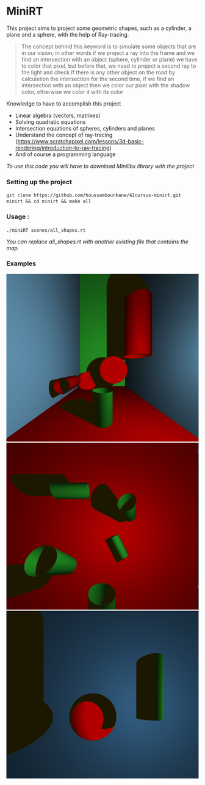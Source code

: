 # MiniRT
This project aims to project some geometric shapes, such as a cylinder, a plane and a sphere, with the help of Ray-tracing.
> The concept behind this keyword is to simulate some objects that are in our vision, in other words if we project a ray into the frame and we find an intersection with an object (sphere, cylinder or plane) we have to color that pixel, but before that, we need to project a second ray to the light and check if there is any other object on the road by calculation the intersection for the second time, if we find an intersection with an object then we color our pixel with the shadow color, otherwise we color it with its color

Knowledge to have to accomplish this project
- Linear algebra (vectors, matrixes)
- Solving quadratic equations
- Intersection equations of spheres, cylinders and planes
- Understand the concept of ray-tracing (https://www.scratchapixel.com/lessons/3d-basic-rendering/introduction-to-ray-tracing)
- And of course a programming language

*To use this code you will have to download Minilibx library with the project*
### Setting up the project
```
git clone https://github.com/houssambourkane/42cursus-minirt.git minirt && cd minirt && make all
```
### Usage :
```
./miniRT scenes/all_shapes.rt
```
*You can replace _all_shapes.rt_ with another existing file that contains the map*

### Examples

![alt text](https://github.com/jchakir/minirt/blob/main/Screen%20Shot%202022-07-13%20at%2010.59.02.png?raw=true)
![alt text](https://github.com/jchakir/minirt/blob/main/Screen%20Shot%202022-07-13%20at%2010.59.38.png?raw=true)
![alt text](https://github.com/jchakir/minirt/blob/main/Screen%20Shot%202022-07-13%20at%2010.59.57.png?raw=true)
